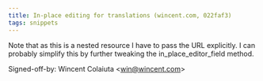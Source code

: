 ```yaml
---
title: In-place editing for translations (wincent.com, 022faf3)
tags: snippets
---
```


Note that as this is a nested resource I have to pass the URL explicitly. I can probably simplify this by further tweaking the in\_place\_editor\_field method.

Signed-off-by: Wincent Colaiuta &lt;win@wincent.com&gt;
